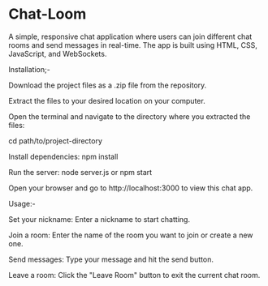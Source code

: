 # Chat-Loom
A simple, responsive chat application where users can join different chat rooms and send messages in real-time. The app is built using HTML, CSS, JavaScript, and WebSockets.

Installation;-

Download the project files as a .zip file from the repository.

Extract the files to your desired location on your computer.

Open the terminal and navigate to the directory where you extracted the files:

cd path/to/project-directory

Install dependencies:
npm install

Run the server:
node server.js
or 
npm start

Open your browser and go to http://localhost:3000 to view this chat app.

Usage:-

Set your nickname: Enter a nickname to start chatting.

Join a room: Enter the name of the room you want to join or create a new one.

Send messages: Type your message and hit the send button.

Leave a room: Click the "Leave Room" button to exit the current chat room.
